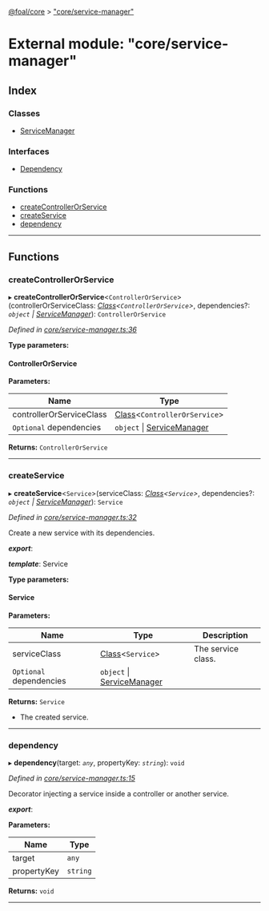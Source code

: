 [@foal/core](../README.md) > ["core/service-manager"](../modules/_core_service_manager_.md)

# External module: "core/service-manager"

## Index

### Classes

* [ServiceManager](../classes/_core_service_manager_.servicemanager.md)

### Interfaces

* [Dependency](../interfaces/_core_service_manager_.dependency.md)

### Functions

* [createControllerOrService](_core_service_manager_.md#createcontrollerorservice)
* [createService](_core_service_manager_.md#createservice)
* [dependency](_core_service_manager_.md#dependency-1)

---

## Functions

<a id="createcontrollerorservice"></a>

###  createControllerOrService

▸ **createControllerOrService**<`ControllerOrService`>(controllerOrServiceClass: *[Class](_core_class_interface_.md#class)<`ControllerOrService`>*, dependencies?: *`object` \| [ServiceManager](../classes/_core_service_manager_.servicemanager.md)*): `ControllerOrService`

*Defined in [core/service-manager.ts:36](https://github.com/FoalTS/foal/blob/70cc46bd/packages/core/src/core/service-manager.ts#L36)*

**Type parameters:**

#### ControllerOrService 
**Parameters:**

| Name | Type |
| ------ | ------ |
| controllerOrServiceClass | [Class](_core_class_interface_.md#class)<`ControllerOrService`> |
| `Optional` dependencies | `object` \| [ServiceManager](../classes/_core_service_manager_.servicemanager.md) |

**Returns:** `ControllerOrService`

___
<a id="createservice"></a>

###  createService

▸ **createService**<`Service`>(serviceClass: *[Class](_core_class_interface_.md#class)<`Service`>*, dependencies?: *`object` \| [ServiceManager](../classes/_core_service_manager_.servicemanager.md)*): `Service`

*Defined in [core/service-manager.ts:32](https://github.com/FoalTS/foal/blob/70cc46bd/packages/core/src/core/service-manager.ts#L32)*

Create a new service with its dependencies.

*__export__*: 

*__template__*: Service

**Type parameters:**

#### Service 
**Parameters:**

| Name | Type | Description |
| ------ | ------ | ------ |
| serviceClass | [Class](_core_class_interface_.md#class)<`Service`> |  The service class. |
| `Optional` dependencies | `object` \| [ServiceManager](../classes/_core_service_manager_.servicemanager.md) |

**Returns:** `Service`
*   The created service.

___
<a id="dependency-1"></a>

###  dependency

▸ **dependency**(target: *`any`*, propertyKey: *`string`*): `void`

*Defined in [core/service-manager.ts:15](https://github.com/FoalTS/foal/blob/70cc46bd/packages/core/src/core/service-manager.ts#L15)*

Decorator injecting a service inside a controller or another service.

*__export__*: 

**Parameters:**

| Name | Type |
| ------ | ------ |
| target | `any` |
| propertyKey | `string` |

**Returns:** `void`

___

